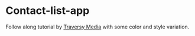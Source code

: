 # Contact-list-app
Follow along tutorial by [Traversy Media](https://www.youtube.com/user/TechGuyWeb) with some color and style variation.
